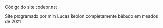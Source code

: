 Código do site codebr.net

Site programado por mim Lucas Reolon completamente bêbado em meados de 2021
